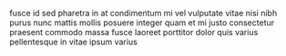 fusce id sed pharetra in at condimentum mi vel vulputate vitae nisi nibh purus
nunc mattis mollis posuere integer quam et mi justo consectetur praesent
commodo massa fusce laoreet porttitor dolor quis varius pellentesque in vitae
ipsum varius